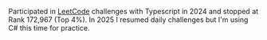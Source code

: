 Participated in [LeetCode](https://leetcode.com/u/esoltys/) challenges with Typescript in 2024 and stopped at Rank 172,967 (Top 4%). In 2025 I resumed daily challenges but I'm using C# this time for practice.

